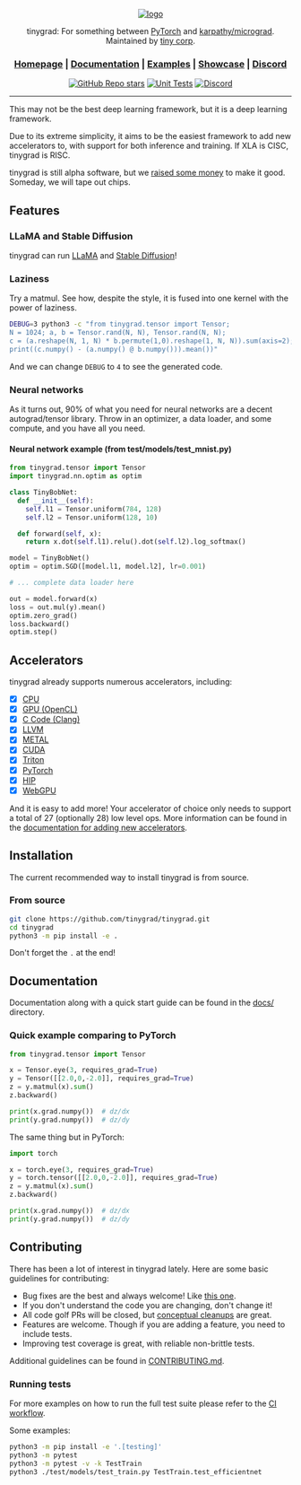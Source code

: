 <div align="center">

[![logo](https://raw.githubusercontent.com/tinygrad/tinygrad/master/docs/logo.png)](https://tinygrad.org)

tinygrad: For something between [PyTorch](https://github.com/pytorch/pytorch) and [karpathy/micrograd](https://github.com/karpathy/micrograd). Maintained by [tiny corp](https://tinygrad.org).

<h3>

[Homepage](https://github.com/tinygrad/tinygrad) | [Documentation](/docs) | [Examples](/examples) | [Showcase](/docs/showcase.md) | [Discord](https://discord.gg/ZjZadyC7PK)

</h3>

[![GitHub Repo stars](https://img.shields.io/github/stars/tinygrad/tinygrad)](https://github.com/tinygrad/tinygrad/stargazers)
[![Unit Tests](https://github.com/tinygrad/tinygrad/actions/workflows/test.yml/badge.svg)](https://github.com/tinygrad/tinygrad/actions/workflows/test.yml)
[![Discord](https://img.shields.io/discord/1068976834382925865)](https://discord.gg/ZjZadyC7PK)

</div>

---

This may not be the best deep learning framework, but it is a deep learning framework.

Due to its extreme simplicity, it aims to be the easiest framework to add new accelerators to, with support for both inference and training. If XLA is CISC, tinygrad is RISC.

tinygrad is still alpha software, but we [raised some money](https://geohot.github.io/blog/jekyll/update/2023/05/24/the-tiny-corp-raised-5M.html) to make it good. Someday, we will tape out chips.

## Features

### LLaMA and Stable Diffusion

tinygrad can run [LLaMA](/docs/showcase.md#llama) and [Stable Diffusion](/docs/showcase.md#stable-diffusion)!

### Laziness

Try a matmul. See how, despite the style, it is fused into one kernel with the power of laziness.

```sh
DEBUG=3 python3 -c "from tinygrad.tensor import Tensor;
N = 1024; a, b = Tensor.rand(N, N), Tensor.rand(N, N);
c = (a.reshape(N, 1, N) * b.permute(1,0).reshape(1, N, N)).sum(axis=2);
print((c.numpy() - (a.numpy() @ b.numpy())).mean())"
```

And we can change `DEBUG` to `4` to see the generated code.

### Neural networks

As it turns out, 90% of what you need for neural networks are a decent autograd/tensor library.
Throw in an optimizer, a data loader, and some compute, and you have all you need.

#### Neural network example (from test/models/test_mnist.py)

```py
from tinygrad.tensor import Tensor
import tinygrad.nn.optim as optim

class TinyBobNet:
  def __init__(self):
    self.l1 = Tensor.uniform(784, 128)
    self.l2 = Tensor.uniform(128, 10)

  def forward(self, x):
    return x.dot(self.l1).relu().dot(self.l2).log_softmax()

model = TinyBobNet()
optim = optim.SGD([model.l1, model.l2], lr=0.001)

# ... complete data loader here

out = model.forward(x)
loss = out.mul(y).mean()
optim.zero_grad()
loss.backward()
optim.step()
```

## Accelerators

tinygrad already supports numerous accelerators, including:

- [x] [CPU](tinygrad/runtime/ops_cpu.py)
- [x] [GPU (OpenCL)](tinygrad/runtime/ops_gpu.py)
- [x] [C Code (Clang)](tinygrad/runtime/ops_clang.py)
- [x] [LLVM](tinygrad/runtime/ops_llvm.py)
- [x] [METAL](tinygrad/runtime/ops_metal.py)
- [x] [CUDA](tinygrad/runtime/ops_cuda.py)
- [x] [Triton](extra/accel/triton/ops_triton.py)
- [x] [PyTorch](tinygrad/runtime/ops_torch.py)
- [x] [HIP](tinygrad/runtime/ops_hip.py)
- [x] [WebGPU](tinygrad/runtime/ops_webgpu.py)

And it is easy to add more! Your accelerator of choice only needs to support a total of 27 (optionally 28) low level ops.
More information can be found in the [documentation for adding new accelerators](/docs/adding_new_accelerators.md).

## Installation

The current recommended way to install tinygrad is from source.

### From source

```sh
git clone https://github.com/tinygrad/tinygrad.git
cd tinygrad
python3 -m pip install -e .
```
Don't forget the `.` at the end!

## Documentation

Documentation along with a quick start guide can be found in the [docs/](/docs) directory.

### Quick example comparing to PyTorch

```py
from tinygrad.tensor import Tensor

x = Tensor.eye(3, requires_grad=True)
y = Tensor([[2.0,0,-2.0]], requires_grad=True)
z = y.matmul(x).sum()
z.backward()

print(x.grad.numpy())  # dz/dx
print(y.grad.numpy())  # dz/dy
```

The same thing but in PyTorch:
```py
import torch

x = torch.eye(3, requires_grad=True)
y = torch.tensor([[2.0,0,-2.0]], requires_grad=True)
z = y.matmul(x).sum()
z.backward()

print(x.grad.numpy())  # dz/dx
print(y.grad.numpy())  # dz/dy
```

## Contributing

There has been a lot of interest in tinygrad lately. Here are some basic guidelines for contributing:

- Bug fixes are the best and always welcome! Like [this one](https://github.com/tinygrad/tinygrad/pull/421/files).
- If you don't understand the code you are changing, don't change it!
- All code golf PRs will be closed, but [conceptual cleanups](https://github.com/tinygrad/tinygrad/pull/372/files) are great.
- Features are welcome. Though if you are adding a feature, you need to include tests.
- Improving test coverage is great, with reliable non-brittle tests.

Additional guidelines can be found in [CONTRIBUTING.md](/CONTRIBUTING.md).

### Running tests

For more examples on how to run the full test suite please refer to the [CI workflow](.github/workflows/test.yml).

Some examples:
```sh
python3 -m pip install -e '.[testing]'
python3 -m pytest
python3 -m pytest -v -k TestTrain
python3 ./test/models/test_train.py TestTrain.test_efficientnet
```
